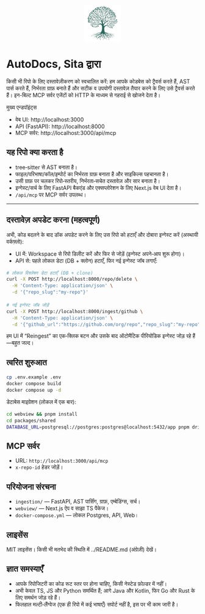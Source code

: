 <p align="center">
  <img src="../webview/apps/webapp/public/favicon.svg" alt="OpenDocs by Sita" width="96" height="96" />
</p>

# AutoDocs, Sita द्वारा

किसी भी रिपो के लिए दस्तावेज़ीकरण को स्वचालित करें: हम आपके कोडबेस को ट्रैवर्स करते हैं, AST पार्स करते हैं, निर्भरता ग्राफ़ बनाते हैं और सटीक व उपयोगी दस्तावेज़ तैयार करने के लिए उसे ट्रैवर्स करते हैं। इन-बिल्ट MCP सर्वर एजेंटों को HTTP के माध्यम से गहराई से खोजने देता है।

मुख्य एन्डपॉइंट्स

- वेब UI: http://localhost:3000
- API (FastAPI): http://localhost:8000
- MCP सर्वर: http://localhost:3000/api/mcp

## यह रिपो क्या करता है

- tree‑sitter से AST बनाता है।
- फाइल/परिभाषा/कॉल/इम्पोर्ट का निर्भरता ग्राफ़ बनाता है और साइकिल्स पहचानता है।
- उसी ग्राफ़ पर चलकर रिपो‑स्तरीय, निर्भरता‑सचेत दस्तावेज़ और सार बनाता है।
- इन्गेस्ट/सर्च के लिए FastAPI बैकएंड और एक्सप्लोरेशन के लिए Next.js वेब UI देता है।
- `/api/mcp` पर MCP सर्वर उपलब्ध।

---

## दस्तावेज़ अपडेट करना (महत्वपूर्ण)

अभी, कोड बदलने के बाद डॉक अपडेट करने के लिए उस रिपो को हटाएँ और दोबारा इन्गेस्ट करें (अस्थायी वर्कफ़्लो):

- UI में: Workspace से रिपो डिलीट करें और फिर से जोड़ें (इन्गेस्ट अपने‑आप शुरू होगा)।
- API से: पहले लोकल डेटा (DB + क्लोन) हटाएँ, फिर नई इन्गेस्ट जॉब लगाएँ:

```bash
# लोकल विश्लेषण डेटा हटाएँ (DB + clone)
curl -X POST http://localhost:8000/repo/delete \
  -H 'Content-Type: application/json' \
  -d '{"repo_slug":"my-repo"}'

# नई इन्गेस्ट जॉब जोड़ें
curl -X POST http://localhost:8000/ingest/github \
  -H 'Content-Type: application/json' \
  -d '{"github_url":"https://github.com/org/repo","repo_slug":"my-repo","force_full":false}'
```

हम UI में “Reingest” का एक‑क्लिक बटन और उसके बाद ऑटोमैटिक पीरियोडिक इन्गेस्ट जोड़ रहे हैं—बहुत जल्द।

## त्वरित शुरुआत

```bash
cp .env.example .env
docker compose build
docker compose up -d
```

डेटाबेस माइग्रेशन (लोकल में एक बार):

```bash
cd webview && pnpm install
cd packages/shared
DATABASE_URL=postgresql://postgres:postgres@localhost:5432/app pnpm drizzle-kit push --config drizzle.main.config.ts
```

## MCP सर्वर

- URL: `http://localhost:3000/api/mcp`
- `x-repo-id` हेडर जोड़ें।

## परियोजना संरचना

- `ingestion/` — FastAPI, AST पार्सिंग, ग्राफ़, एम्बेडिंग्स, सर्च।
- `webview/` — Next.js ऐप व साझा TS पैकेज।
- `docker-compose.yml` — लोकल Postgres, API, Web।

## लाइसेंस

MIT लाइसेंस। किसी भी मतभेद की स्थिति में ../README.md (अंग्रेज़ी) देखें।

## ज्ञात समस्याएँ

- आपके रिपोजिटरी का कोड रूट स्तर पर होना चाहिए, किसी नेस्टेड फ़ोल्डर में नहीं।
- अभी केवल TS, JS और Python समर्थित हैं; आगे Java और Kotlin, फिर Go और Rust के लिए समर्थन जोड़ रहे हैं।
- फिलहाल मल्टी‑लैंग्वेज (एक ही रिपो में कई भाषाएँ) सपोर्ट नहीं है, इस पर भी काम जारी है।
